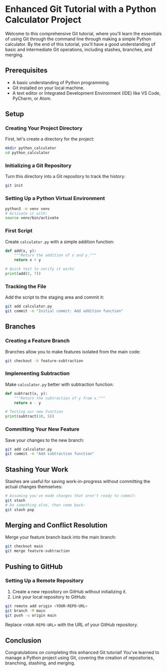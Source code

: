 
# Enhanced Git Tutorial with a Python Calculator Project

Welcome to this comprehensive Git tutorial, where you'll learn the essentials of using Git through the command line through making a simple Python calculator. By the end of this tutorial, you'll have a good understanding of basic and intermediate Git operations, including stashes, branches, and merging.

## Prerequisites

- A basic understanding of Python programming.
- Git installed on your local machine. 
- A text editor or Integrated Development Environment (IDE) like VS Code, PyCharm, or Atom.

## Setup

### Creating Your Project Directory

First, let's create a  directory for the project:

```bash
mkdir python_calculator
cd python_calculator
```

### Initializing a Git Repository

Turn this directory into a Git repository to track the history:

```bash
git init
```

### Setting Up a Python Virtual Environment 

```bash
python3 -m venv venv
# Activate it with:
source venv/bin/activate
```

###  First Script

Create `calculator.py` with a simple addition function:

```python
def add(x, y):
    """Return the addition of x and y."""
    return x + y

# Quick test to verify it works
print(add(5, 7))
```

### Tracking the File

Add the script to the staging area and commit it:

```bash
git add calculator.py
git commit -m "Initial commit: Add addition function"
```

## Branches

### Creating a Feature Branch

Branches allow you to make features isolated from the main code:

```bash
git checkout -b feature-subtraction
```

### Implementing Subtraction

Make `calculator.py` better with subtraction function:

```python
def subtract(x, y):
    """Return the subtraction of y from x."""
    return x - y

# Testing our new function
print(subtract(10, 5))
```

### Committing Your New Feature

Save your changes to the new branch:

```bash
git add calculator.py
git commit -m "Add subtraction function"
```

## Stashing Your Work

Stashes are useful for saving work-in-progress without committing the actual changes themselves:

```bash
# Assuming you've made changes that aren't ready to commit:
git stash
# Do something else, then come back:
git stash pop
```

## Merging and Conflict Resolution

Merge your feature branch back into the main branch:

```bash
git checkout main
git merge feature-subtraction
```

## Pushing to GitHub

### Setting Up a Remote Repository

1. Create a new repository on GitHub without initializing it.
2. Link your local repository to GitHub:

```bash
git remote add origin <YOUR-REPO-URL>
git branch -M main
git push -u origin main
```

Replace `<YOUR-REPO-URL>` with the URL of your GitHub repository.

## Conclusion

Congratulations on completing this enhanced Git tutorial! You've learned to manage a Python project using Git, covering the creation of repositories, branching, stashing, and merging. 

```
